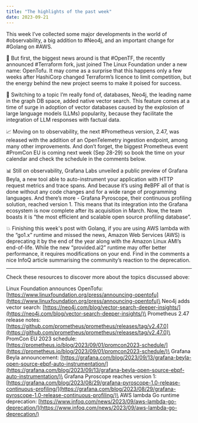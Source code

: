 ```yaml
---
title: "The highlights of the past week"
date: 2023-09-21
---
```


This week I’ve collected some major developments in the world of #observability, a big addition to #Neo4j, and an important change for #Golang on #AWS.

🎉 But first, the biggest news around is that #OpenTF, the recently announced #Terraform fork, just joined The Linux Foundation under a new name: OpenTofu.
It may come as a surprise that this happens only a few weeks after HashiCorp changed Terraform’s licence to limit competition,
but the energy behind the new project seems to make it poised for success.

🚀 Switching to a topic I’m really fond of, databases, Neo4j, the leading name in the graph DB space, added native vector search.
This feature comes at a time of surge in adoption of vector databases caused by the explosion of large language models (LLMs) popularity,
because they facilitate the integration of LLM responses with factual data.

📈 Moving on to observability, the next #Prometheus version, 2.47, was released with the addition of an OpenTelemetry ingestion endpoint, among many other improvements.
And don’t forget, the biggest Prometheus event #PromCon EU is coming next week (Sep 28-29) so book the time on your calendar and check the schedule in the comments below.

📊 Still on observability, Grafana Labs unveiled a public preview of Grafana Beyla, a new tool able to auto-instrument your application with HTTP request metrics and trace spans.
And because it’s using #eBPF all of that is done without any code changes and for a wide range of programming languages.
And there’s more - Grafana Pyroscope, their continuous profiling solution, reached version 1. This means that its integration into the Grafana ecosystem is now complete
after its acquisition in March. Now, the team boasts it is “the most efficient and scalable open source profiling database”.

💥 Finishing this week's post with Golang, if you are using AWS lambda with the “go1.x” runtime and missed the news, Amazon Web Services (AWS) is deprecating it by the end of the year
along with the Amazon Linux AMI’s end-of-life. While the new “provided.al2” runtime may offer better performance, it requires modifications on your end.
Find in the comments a nice InfoQ article summarising the community’s reaction to the deprecation.

---

Check these resources to discover more about the topics discussed above:

Linux Foundation announces OpenTofu:
[https://www.linuxfoundation.org/press/announcing-opentofu](https://www.linuxfoundation.org/press/announcing-opentofu)\
Neo4j adds vector search:
[https://neo4j.com/blog/vector-search-deeper-insights/](https://neo4j.com/blog/vector-search-deeper-insights/)\
Prometheus 2.47 release notes:
[https://github.com/prometheus/prometheus/releases/tag/v2.47.0](https://github.com/prometheus/prometheus/releases/tag/v2.47.0)\
PromCon EU 2023 schedule:
[https://prometheus.io/blog/2023/09/01/promcon2023-schedule/](https://prometheus.io/blog/2023/09/01/promcon2023-schedule/)\
Grafana Beyla announcement:
[https://grafana.com/blog/2023/09/13/grafana-beyla-open-source-ebpf-auto-instrumentation/](https://grafana.com/blog/2023/09/13/grafana-beyla-open-source-ebpf-auto-instrumentation/)\
Grafana Pyroscope reaches version 1:
[https://grafana.com/blog/2023/08/29/grafana-pyroscope-1.0-release-continuous-profiling/](https://grafana.com/blog/2023/08/29/grafana-pyroscope-1.0-release-continuous-profiling/)\
AWS lambda Go runtime deprecation:
[https://www.infoq.com/news/2023/09/aws-lambda-go-deprecation/](https://www.infoq.com/news/2023/09/aws-lambda-go-deprecation/)
